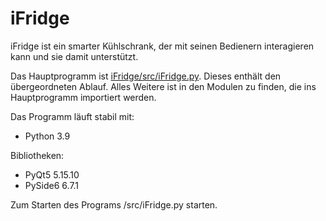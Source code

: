 # iFridge

iFridge ist ein smarter Kühlschrank, der mit seinen Bedienern interagieren kann und sie damit unterstützt.

Das Hauptprogramm ist [iFridge/src/iFridge.py](https://apilab.iff.ing.tu-bs.de/ss2024/repos/iFridge/-/blob/main/src/iFridge.py?ref_type=heads). Dieses enthält den übergeordneten Ablauf. Alles Weitere ist in den Modulen zu finden, die ins Hauptprogramm importiert werden.

Das Programm läuft stabil mit:
- Python 3.9

Bibliotheken: 
- PyQt5 5.15.10
- PySide6 6.7.1


Zum Starten des Programs /src/iFridge.py starten.
